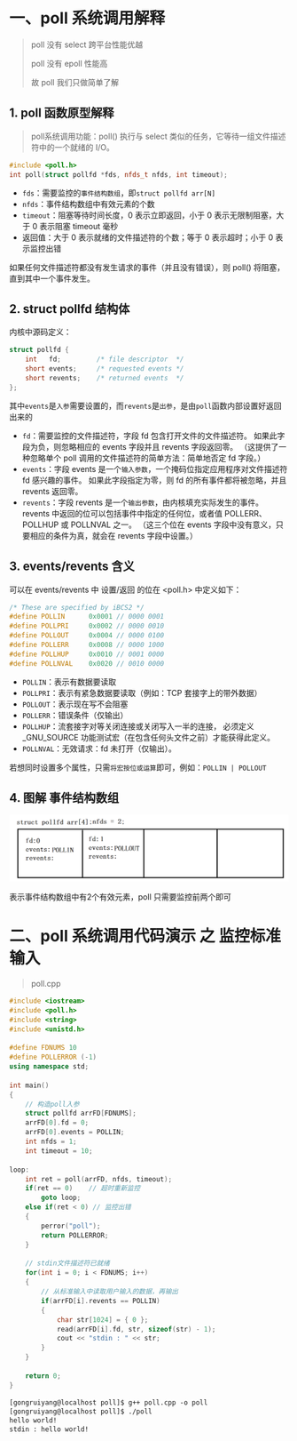 # 一、poll 系统调用解释

> poll 没有 select 跨平台性能优越
>
> poll 没有 epoll 性能高
>
> 故 poll 我们只做简单了解

## 1. poll  函数原型解释

> poll系统调用功能：poll() 执行与 select 类似的任务，它等待一组文件描述符中的一个就绪的 I/O。

```cpp
#include <poll.h>
int poll(struct pollfd *fds, nfds_t nfds, int timeout);
```

* `fds`：需要监控的`事件结构数组`，即`struct pollfd arr[N]`
* `nfds`：事件结构数组中有效元素的个数
* `timeout`：阻塞等待时间长度，0 表示立即返回，小于 0 表示无限制阻塞，大于 0 表示阻塞 timeout 毫秒
* 返回值：大于 0 表示就绪的文件描述符的个数；等于 0 表示超时；小于 0 表示监控出错

如果任何文件描述符都没有发生请求的事件（并且没有错误），则 poll() 将阻塞，直到其中一个事件发生。



## 2. struct pollfd 结构体

内核中源码定义：

```cpp
struct pollfd {
    int   fd;         /* file descriptor  */
    short events;     /* requested events */
    short revents;    /* returned events  */
};
```

其中`events`是`入参`需要设置的，而`revents`是`出参`，是由`poll`函数内部设置好返回出来的

* `fd`：需要监控的文件描述符，字段 fd 包含打开文件的文件描述符。 如果此字段为负，则忽略相应的 events 字段并且 revents 字段返回零。 （这提供了一种忽略单个 poll 调用的文件描述符的简单方法：简单地否定 fd 字段。）
* `events`：字段 events 是一个`输入参数`，一个掩码位指定应用程序对文件描述符 fd 感兴趣的事件。 如果此字段指定为零，则 fd 的所有事件都将被忽略，并且 revents 返回零。
* `revents`：字段 revents 是一个`输出参数`，由内核填充实际发生的事件。 revents 中返回的位可以包括事件中指定的任何位，或者值 POLLERR、POLLHUP 或 POLLNVAL 之一。 （这三个位在 events 字段中没有意义，只要相应的条件为真，就会在 revents 字段中设置。）

## 3. events/revents 含义

可以在 events/revents 中 设置/返回 的位在 <poll.h> 中定义如下：

```cpp
/* These are specified by iBCS2 */
#define POLLIN		0x0001 // 0000 0001
#define POLLPRI		0x0002 // 0000 0010
#define POLLOUT		0x0004 // 0000 0100
#define POLLERR		0x0008 // 0000 1000 
#define POLLHUP		0x0010 // 0001 0000
#define POLLNVAL	0x0020 // 0010 0000
```

* `POLLIN`：表示有数据要读取
* `POLLPRI`：表示有紧急数据要读取（例如：TCP 套接字上的带外数据）
* `POLLOUT`：表示现在写不会阻塞
* `POLLERR`：错误条件（仅输出）
* `POLLHUP`：流套接字对等关闭连接或关闭写入一半的连接， 必须定义 _GNU_SOURCE 功能测试宏（在包含任何头文件之前）才能获得此定义。
* `POLLNVAL`：无效请求：fd 未打开（仅输出）。

若想同时设置多个属性，只需`将宏按位或运算`即可，例如：`POLLIN | POLLOUT`

## 4. 图解 事件结构数组

![image-20210725144255368](https://raw.githubusercontent.com/gongruiyang/BlogImage/main/img/20210725144302.png)

表示事件结构数组中有2个有效元素，poll 只需要监控前两个即可



# 二、poll 系统调用代码演示 之 监控标准输入

> poll.cpp

```cpp
#include <iostream>                                
#include <poll.h>
#include <string>
#include <unistd.h>

#define FDNUMS 10
#define POLLERROR (-1)
using namespace std;

int main()
{
    // 构造poll入参
    struct pollfd arrFD[FDNUMS];
    arrFD[0].fd = 0;
    arrFD[0].events = POLLIN;
    int nfds = 1;
    int timeout = 10;

loop:
    int ret = poll(arrFD, nfds, timeout);
    if(ret == 0)	// 超时重新监控
        goto loop;
    else if(ret < 0) // 监控出错
    {
        perror("poll");
        return POLLERROR;
    }
	
    // stdin文件描述符已就绪
    for(int i = 0; i < FDNUMS; i++)
    {
        // 从标准输入中读取用户输入的数据，再输出
        if(arrFD[i].revents == POLLIN)
        {
            char str[1024] = { 0 };
            read(arrFD[i].fd, str, sizeof(str) - 1);
            cout << "stdin : " << str;
        }
    }

    return 0;
}
```

```shell
[gongruiyang@localhost poll]$ g++ poll.cpp -o poll
[gongruiyang@localhost poll]$ ./poll 
hello world!
stdin : hello world!
```

